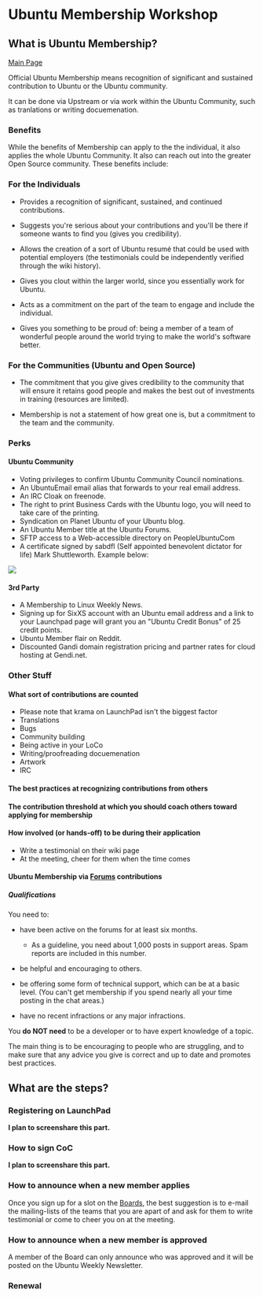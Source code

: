 # Ubuntu Membership Workshop

## What is Ubuntu Membership?

[Main Page](https://wiki.ubuntu.com/Membership)

 Official Ubuntu Membership means recognition of significant and sustained contribution to Ubuntu or the Ubuntu community.

 It can be done via Upstream or via work within the Ubuntu Community, such as tranlations or writing docuemenation.

### Benefits

While the benefits of Membership can apply to the the individual, it also applies the whole Ubuntu Community.  It also can reach out into the greater Open Source community. These benefits include:

### For the Individuals

* Provides a recognition of significant, sustained, and continued contributions.

* Suggests you're serious about your contributions and you'll be there if someone wants to find you (gives you credibility).

* Allows the creation of a sort of Ubuntu resumé that could be used with potential employers (the testimonials could be independently verified through the wiki history).

* Gives you clout within the larger world, since you essentially work for Ubuntu.

* Acts as a commitment on the part of the team to engage and include the individual.

* Gives you something to be proud of: being a member of a team of wonderful people around the world trying to make the world's software better.

### For the Communities (Ubuntu and Open Source)

* The commitment that you give gives credibility to the community that will ensure it retains good people and makes the best out of investments in training (resources are limited).

* Membership is not a statement of how great one is, but a commitment to the team and the community.

### Perks

#### Ubuntu Community

 * Voting privileges to confirm Ubuntu Community Council nominations.
 * An UbuntuEmail email alias that forwards to your real email address.
 * An IRC Cloak on freenode.
 * The right to print Business Cards with the Ubuntu logo, you will need to take care of the printing.
 * Syndication on Planet Ubuntu of your Ubuntu blog.
 * An Ubuntu Member title at the Ubuntu Forums.
 * SFTP access to a Web-accessible directory on PeopleUbuntuCom
 * A certificate signed by sabdfl (Self appointed benevolent dictator for life) Mark Shuttleworth.  Example below:

![](https://wiki.ubuntu.com/Membership?action=AttachFile&do=get&target=certificate-rev1.jpg)

#### 3rd Party

 * A Membership to Linux Weekly News.
 * Signing up for SixXS account with an Ubuntu email address and a link to your Launchpad page will grant you an "Ubuntu Credit Bonus" of 25 credit points.
 * Ubuntu Member flair on Reddit.
 * Discounted Gandi domain registration pricing and partner rates for cloud hosting at Gendi.net.

### Other Stuff

#### What sort of contributions are counted

- Please note that krama on LaunchPad isn't the biggest factor
- Translations
- Bugs
- Community building
- Being active in your LoCo
- Writing/proofreading docuemenation
- Artwork
- IRC

#### The best practices at recognizing contributions from others
####  The contribution threshold at which you should coach others toward applying for membership
#### How involved (or hands-off) to be during their application

- Write a testimonial on their wiki page
- At the meeting, cheer for them when the time comes

#### Ubuntu Membership via [Forums](https://wiki.ubuntu.com/Forums/Membership) contributions

##### Qualifications

You need to:

 * have been active on the forums for at least six months.

   * As a guideline, you need about 1,000 posts in support areas. Spam reports are included in this number.

 * be helpful and encouraging to others.

 * be offering some form of technical support, which can be at a basic level. (You can't get membership if you spend nearly all your time posting in the chat areas.)

 * have no recent infractions or any major infractions.

You **do NOT need** to be a developer or to have expert knowledge of a topic.

The main thing is to be encouraging to people who are struggling, and to make sure that any advice you give is correct and up to date and promotes best practices.

## What are the steps?

### Registering on LaunchPad

**I plan to screenshare this part.**

### How to sign CoC

**I plan to screenshare this part.**

### How to announce when a new member applies

Once you sign up for a slot on the [Boards](https://wiki.ubuntu.com/Membership/Boards), the best suggestion is to e-mail the mailing-lists of the teams that you are apart of and ask for them to write testimonial or come to cheer you on at the meeting.

### How to announce when a new member is approved

A member of the Board can only announce who was approved and it will be posted on the Ubuntu Weekly Newsletter.

### Renewal
